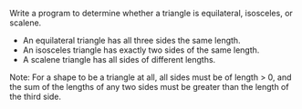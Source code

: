 Write a program to determine whether a triangle is equilateral, isosceles, or scalene.

- An equilateral triangle has all three sides the same length.
- An isosceles triangle has exactly two sides of the same length.
- A scalene triangle has all sides of different lengths.

Note: For a shape to be a triangle at all, all sides must be of length > 0, and the sum of the lengths of any two sides must be greater than the length of the third side.
